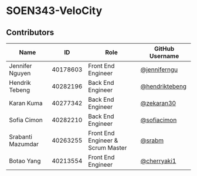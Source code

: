 # SOEN343-VeloCity

## Contributors
| Name                    | ID        | Role    | GitHub Username     
|-------------------------|-----------|---------|------------|
| Jennifer Nguyen          | 40178603  | Front End Engineer | [@jenniferngu](https://github.com/jenniferngu) | 
| Hendrik Tebeng    | 40282196  | Back End Engineer | [@hendriktebeng](https://github.com/hendriktebeng)       |
| Karan Kuma   | 40277342  | Back End Engineer | [@zekaran30](https://github.com/zekaran30)           |
| Sofia Cimon        | 40282210  | Back End Engineer | [@sofiacimon](https://github.com/sofiacimon)               |
| Srabanti Mazumdar     | 40263255  | Front End Engineer & Scrum Master | [@srabm](https://github.com/srabm)             |
| Botao Yang     | 40213554  | Front End Engineer | [@cherryaki1](https://github.com/cherryaki1)             |
